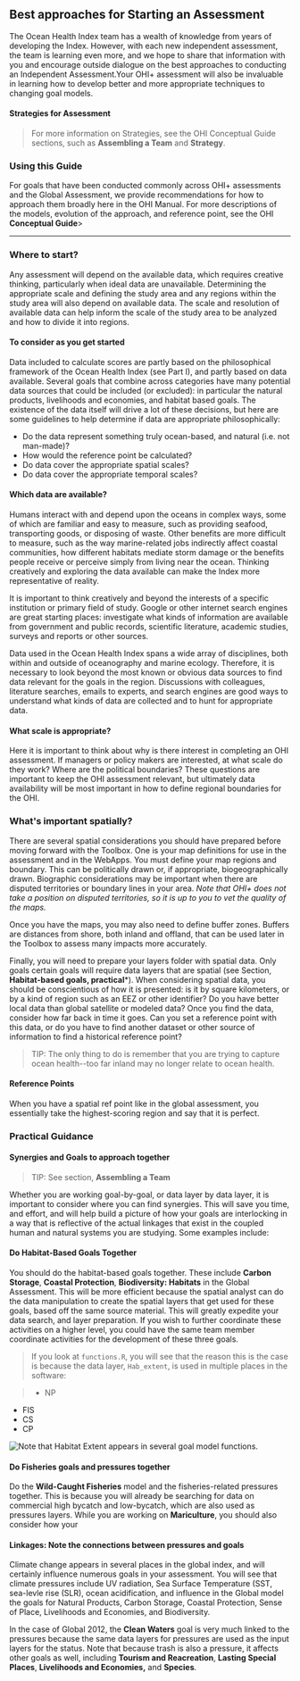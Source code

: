 ## Best approaches for Starting an Assessment

<!--- See GitHub issue #100 --->

The Ocean Health Index team has a wealth of knowledge from years of developing the Index. However, with each new independent assessment, the team is learning even more, and we hope to share that information with you and encourage outside dialogue on the best approaches to conducting an Independent Assessment.Your OHI+ assessment will also be invaluable in learning how to develop better and more appropriate techniques to changing goal models.

#### Strategies for Assessment

> For more information on Strategies, see the OHI Conceptual Guide sections, such as **Assembling a Team** and **Strategy**.

### Using this Guide

For goals that have been conducted commonly across OHI+ assessments and the Global Assessment, we provide recommendations for how to approach them broadly here in the OHI Manual. For more descriptions of the models, evolution of the approach, and reference point, see the OHI **Conceptual Guide**>

****
<!---Duplicate from from Conceptual Guide--->

### Where to start?

Any assessment will depend on the available data, which requires creative thinking, particularly when ideal data are unavailable. Determining the appropriate scale and defining the study area and any regions within the study area will also depend on available data. The scale and resolution of available data can help inform the scale of the study area to be analyzed and how to divide it into regions.

#### To consider as you get started

Data included to calculate scores are partly based on the philosophical framework of the Ocean Health Index (see Part I), and partly based on data available. Several goals that combine across categories have many potential data sources that could be included (or excluded): in particular the natural products, livelihoods and economies, and habitat based goals. The existence of the data itself will drive a lot of these decisions, but here are some guidelines to help determine if data are appropriate philosophically:

* Do the data represent something truly ocean-based, and natural (i.e. not man-made)?
* How would the reference point be calculated?
* Do data cover the appropriate spatial scales?
* Do data cover the appropriate temporal scales?

#### Which data are available?

Humans interact with and depend upon the oceans in complex ways, some of which are familiar and easy to measure, such as providing seafood, transporting goods, or disposing of waste. Other benefits are more difficult to measure, such as the way marine-related jobs indirectly affect coastal communities, how different habitats mediate storm damage or the benefits people receive or perceive simply from living near the ocean. Thinking creatively and exploring the data available can make the Index more representative of reality.

It is important to think creatively and beyond the interests of a specific institution or primary field of study. Google or other internet search engines are great starting places: investigate what kinds of information are available from government and public records, scientific literature, academic studies, surveys and reports or other sources.

Data used in the Ocean Health Index spans a wide array of disciplines, both within and outside of oceanography and marine ecology. Therefore, it is necessary to look beyond the most known or obvious data sources to find data relevant for the goals in the region. Discussions with colleagues, literature searches, emails to experts, and search engines are good ways to understand what kinds of data are collected and to hunt for appropriate data.

#### What scale is appropriate?

Here it is important to think about why is there interest in completing an OHI assessment. If managers or policy makers are interested, at what scale do they work? Where are the political boundaries? These questions are important to keep the OHI assessment relevant, but ultimately data availability will be most important in how to define regional boundaries for the OHI.

### What's important spatially?

There are several spatial considerations you should have prepared before moving forward with the Toolbox. One is your map definitions for use in the assessment and in the WebApps. You must define your map regions and boundary. This can be politically drawn or, if appropriate, biogeographically drawn. Biographic considerations may be important when there are disputed territories or boundary lines in your area. *Note that OHI+ does not take a position on disputed territories, so it is up to you to vet the quality of the maps.*

Once you have the maps, you may also need to define buffer zones. Buffers are distances from shore, both inland and offland, that can be used later in the Toolbox to assess many impacts more accurately.

Finally, you will need to prepare your layers folder with spatial data. Only goals certain goals will require data layers that are spatial (see Section, **Habitat-based goals, practical***). When considering spatial data, you should be conscientious of how it is presented: is it by square kilometers, or by a kind of region such as an EEZ or other identifier? Do you have better local data than global satellite or modeled data? Once you find the data, consider how far back in time it goes. Can you set a reference point with this data, or do you have to find another dataset or other source of information to find a historical reference point?

> TIP: The only thing to do is remember that you are trying to capture ocean health--too far inland may no longer relate to ocean health.

<!---FIX: Does 1km land buffer make sense in this context? Should they extend this beyond maybe ~5km or more? It just depends on how Ecuadorians define ‘coastal’. Maybe 1km is too much? Maybe not enough? How do people interact with the ocean from onland? Maybe it’s only if you can see the water. Or maybe more. Maybe they could look at cultural sites on land that have been considered coastal and see how many km inland they are. Maybe they should clip as far inland as mangroves go, if these are special places. The only thing to do is remember that you are trying to capture ocean health: too far inland may no longer relate to ocean health. So maybe the idea of a constant buffer is a bad one, and follow the mangrove or saltmarsh lines, combined with other specific special places. But they can also just leave it and not worry about it. Might not be worth bringing up the debate now.
some history: the 1km buffer was used at the global scale because there was spatial data of parks on land, and we needed to exclude ones that didn’t make sense. but since they have a better knowledge of their coastlines and what’s important, they could ditch the buffers and just pick the ones that they know are important coastally.--->

<!---BUFFERS note: a common theme was ‘these are special areas inland, but they’re not considered by the index since they are >1km inland’. us: ‘but you can change that buffer. Define it as is important to you, to your interpretation of ocean health--->

#### Reference Points

<!---Develop--->
When you have a spatial ref point like in the global assessment, you essentially take the highest-scoring region and say that it is perfect.

<!---ECU are thinking of a spatial ref pt: Could mention that they can set internal ref points differently for each region, like we did in USWest Coast, since Guayas has so so much more tourism and it’s realistic that Sta Elena shouldn’t aspire to be at Guayas’ level.--->

### Practical Guidance

#### Synergies and Goals to approach together

> TIP: See section, **Assembling a Team**

Whether you are working goal-by-goal, or data layer by data layer, it is important to consider where you can find synergies. This will save you time, and effort, and will help build a picture of how your goals are interlocking in a way that is reflective of the actual linkages that exist in the coupled human and natural systems you are studying. Some examples include:

#### Do Habitat-Based Goals Together

You should do the habitat-based goals together. These include **Carbon Storage**, **Coastal Protection**, **Biodiversity: Habitats** in the Global Assessment. This will be more efficient because the spatial analyst can do the data manipulation to create the spatial layers that get used for these goals, based off the same source material. This will greatly expedite your data search, and layer preparation. If you wish to further coordinate these activities on a higher level, you could have the same team member coordinate activities for the development of these three goals.

> If you look at `functions.R`, you will see that the reason this is the case is because the data layer, `Hab_extent`, is used in multiple places in the software:

> * NP
* FIS
* CS
* CP

![Note that Habitat Extent appears in several goal model functions. ](https://docs.google.com/drawings/d/1HtrwjFi1Lod6B687nNTUPqK-MTAr9uwShooHUIu3Le4/pub?w=790&h=258)

#### Do Fisheries goals and pressures together

Do the **Wild-Caught Fisheries** model and the fisheries-related pressures together. This is because you will already be searching for data on commercial high bycatch and low-bycatch, which are also used as pressures layers. While you are working on **Mariculture**, you should also consider how your

#### Linkages: Note the connections between pressures and goals

Climate change appears in several places in the global index, and will certainly influence numerous goals in your assessment. You will see that climate pressures include UV radiation, Sea Surface Temperature (SST, sea-levle rise (SLR), ocean acidification, and influence in the Global model the goals for Natural Products, Carbon Storage, Coastal Protection, Sense of Place, Livelihoods and Economies, and Biodiversity.

In the case of Global 2012, the **Clean Waters** goal is very much linked to the pressures because the same data layers for pressures are used as the input layers for the status. Note that because trash is also a pressure, it affects other goals as well, including **Tourism and Reacreation**, **Lasting Special Places**, **Livelihoods and Economies,** and **Species**.
